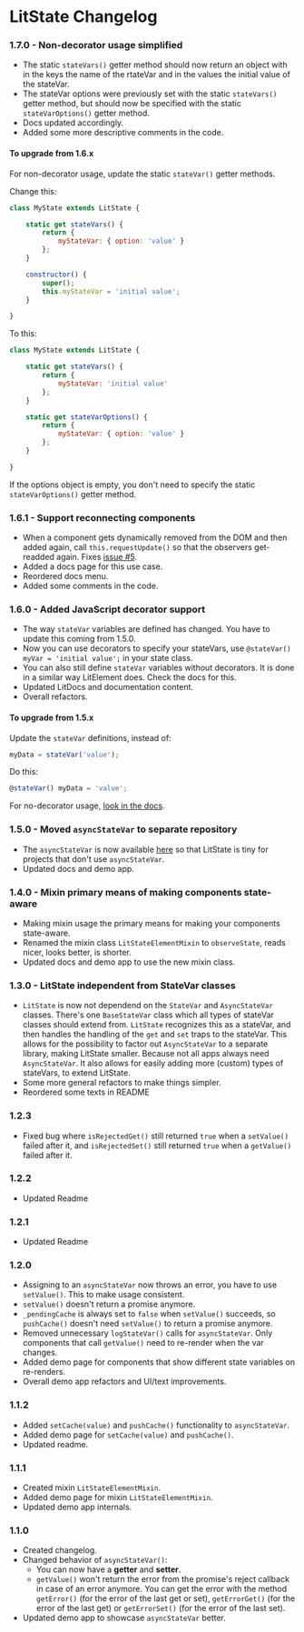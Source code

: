 # LitState Changelog


### 1.7.0 - Non-decorator usage simplified

- The static `stateVars()` getter method should now return an object with in
  the keys the name of the rtateVar and in the values the initial value of the
  stateVar.
- The stateVar options were previously set with the static `stateVars()` getter
  method, but should now be specified with the static `stateVarOptions()`
  getter method.
- Docs updated accordingly.
- Added some more descriptive comments in the code.

#### To upgrade from 1.6.x

For non-decorator usage, update the static `stateVar()` getter methods.

Change this:

```javascript
class MyState extends LitState {

    static get stateVars() {
        return {
            myStateVar: { option: 'value' }
        };
    }

    constructor() {
        super();
        this.myStateVar = 'initial value';
    }

}
```

To this:

```javascript
class MyState extends LitState {

    static get stateVars() {
        return {
            myStateVar: 'initial value'
        };
    }

    static get stateVarOptions() {
        return {
            myStateVar: { option: 'value' }
        };
    }

}
```

If the options object is empty, you don't need to specify the static
`stateVarOptions()` getter method.


### 1.6.1 - Support reconnecting components

- When a component gets dynamically removed from the DOM and then added again,
  call `this.requestUpdate()` so that the observers get-readded again. Fixes
  [issue #5](https://github.com/gitaarik/lit-state/issues/5).
- Added a docs page for this use case.
- Reordered docs menu.
- Added some comments in the code.


### 1.6.0 - Added JavaScript decorator support

- The way `stateVar` variables are defined has changed. You have to update this
  coming from 1.5.0.
- Now you can use decorators to specify your stateVars, use `@stateVar() myVar
  = 'initial value';` in your state class.
- You can also still define `stateVar` variables without decorators. It is done
  in a similar way LitElement does. Check the docs for this.
- Updated LitDocs and documentation content.
- Overall refactors.

#### To upgrade from 1.5.x

Update the `stateVar` definitions, instead of:

```javascript
myData = stateVar('value');
```

Do this:

```javascript
@stateVar() myData = 'value';
```

For no-decorator usage, [look in the docs](https://gitaarik.github.io/lit-state/build/#basic-usage/no-decorator-usage/).


### 1.5.0 - Moved `asyncStateVar` to separate repository

- The `asyncStateVar` is now available [here](https://github.com/gitaarik/lit-state-async-state-var)
  so that LitState is tiny for projects that don't use `asyncStateVar`.
- Updated docs and demo app.


### 1.4.0 - Mixin primary means of making components state-aware

- Making mixin usage the primary means for making your components state-aware.
- Renamed the mixin class `LitStateElementMixin` to `observeState`, reads
  nicer, looks better, is shorter.
- Updated docs and demo app to use the new mixin class.


### 1.3.0 - LitState independent from StateVar classes

- `LitState` is now not dependend on the `StateVar` and `AsyncStateVar`
  classes. There's one `BaseStateVar` class which all types of stateVar classes
  should extend from. `LitState` recognizes this as a stateVar, and then
  handles the handling of the `get` and `set` traps to the stateVar. This
  allows for the possibility to factor out `AsyncStateVar` to a separate
  library, making LitState smaller. Because not all apps always need
  `AsyncStateVar`. It also allows for easily adding more (custom) types of
  stateVars, to extend LitState.
- Some more general refactors to make things simpler.
- Reordered some texts in README


### 1.2.3

- Fixed bug where `isRejectedGet()` still returned `true` when a `setValue()`
  failed after it, and `isRejectedSet()` still returned `true` when a
  `getValue()` failed after it.


### 1.2.2

- Updated Readme


### 1.2.1

- Updated Readme


### 1.2.0

- Assigning to an `asyncStateVar` now throws an error, you have to use
  `setValue()`. This to make usage consistent.
- `setValue()` doesn't return a promise anymore.
- `_pendingCache` is always set to `false` when `setValue()` succeeds, so
  `pushCache()` doesn't need `setValue()` to return a promise anymore.
- Removed unnecessary `logStateVar()` calls for `asyncStateVar`. Only
  components that call `getValue()` need to re-render when the var changes.
- Added demo page for components that show different state variables on
  re-renders.
- Overall demo app refactors and UI/text improvements.


### 1.1.2

- Added `setCache(value)` and `pushCache()` functionality to `asyncStateVar`.
- Added demo page for `setCache(value)` and `pushCache()`.
- Updated readme.


### 1.1.1

- Created mixin `LitStateElementMixin`.
- Added demo page for mixin `LitStateElementMixin`.
- Updated demo app internals.


### 1.1.0

- Created changelog.
- Changed behavior of `asyncStateVar()`:
    - You can now have a **getter** and **setter**.
    - `getValue()` won't return the error from the promise's reject callback in
      case of an error anymore. You can get the error with the method
      `getError()` (for the error of the last get or set), `getErrorGet()` (for
      the error of the last get) or `getErrorSet()` (for the error of the last
      set).
- Updated demo app to showcase `asyncStateVar` better.
